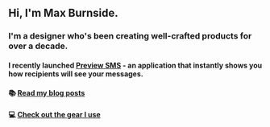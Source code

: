 ## Hi, I'm Max Burnside.

### I'm a designer who's been creating well-crafted products for over a decade.

#### I recently launched <a href="https://previewsms.com#github_referral" target="_blank">Preview SMS</a> - an application that instantly shows you how recipients will see your messages.

#### 📚 <a href="https://maxburnside.com/blog#github_referral">Read my blog posts</a>

#### 💻 <a href="https://maxburnside.com/gear#github_referral">Check out the gear I use</a>

<!--
**maxburnside/maxburnside** is a ✨ _special_ ✨ repository because its `README.md` (this file) appears on your GitHub profile.

Here are some ideas to get you started:

- 🔭 I’m currently working on ...
- 🌱 I’m currently learning ...
- 👯 I’m looking to collaborate on ...
- 🤔 I’m looking for help with ...
- 💬 Ask me about ...
- 📫 How to reach me: ...
- 😄 Pronouns: ...
- ⚡ Fun fact: ...
-->

